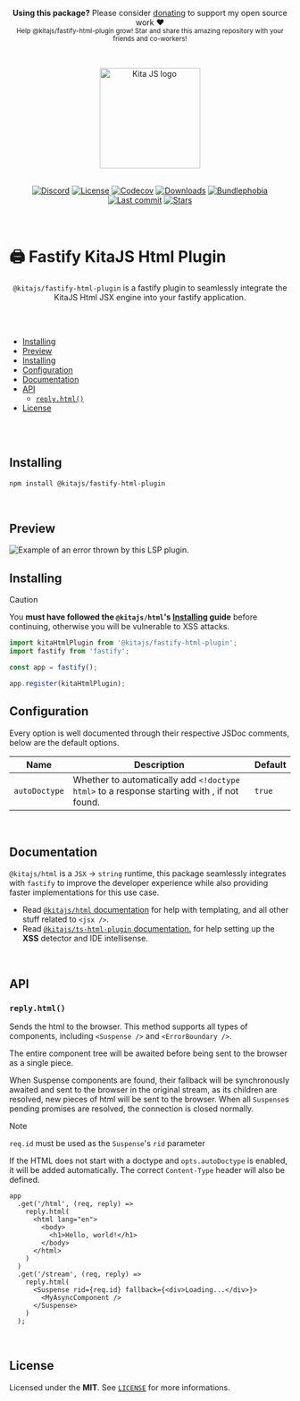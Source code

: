 <p align="center">
   <b>Using this package?</b> Please consider <a href="https://github.com/sponsors/arthurfiorette" target="_blank">donating</a> to support my open source work ❤️
  <br />
  <sup>
   Help @kitajs/fastify-html-plugin grow! Star and share this amazing repository with your friends and co-workers!
  </sup>
</p>

<br />

<p align="center" >
  <a href="https://kitajs.org" target="_blank" rel="noopener noreferrer">
    <img src="https://kitajs.org/logo.png" width="180" alt="Kita JS logo" />
  </a>
</p>

<br />

<div align="center">
  <a href="https://kitajs.org/discord"><img src="https://img.shields.io/discord/1216165027774595112?logo=discord&logoColor=white&color=%237289da" alt="Discord"></a>
  <a title="MIT license" target="_blank" href="https://github.com/kitajs/html/blob/master/LICENSE"><img alt="License" src="https://img.shields.io/github/license/kitajs/html"></a>
  <a title="Codecov" target="_blank" href="https://app.codecov.io/gh/kitajs/html"><img alt="Codecov" src="https://img.shields.io/codecov/c/github/kitajs/html?token=ML0KGCU0VM"></a>
  <a title="NPM Package" target="_blank" href="https://www.npmjs.com/package/@kitajs/fastify-html-plugin"><img alt="Downloads" src="https://img.shields.io/npm/dw/@kitajs/fastify-html-plugin?style=flat"></a>
  <a title="Bundle size" target="_blank" href="https://bundlephobia.com/package/@kitajs/fastify-html-plugin@latest"><img alt="Bundlephobia" src="https://img.shields.io/bundlephobia/minzip/@kitajs/fastify-html-plugin/latest?style=flat"></a>
  <a title="Last Commit" target="_blank" href="https://github.com/kitajs/html/commits/master"><img alt="Last commit" src="https://img.shields.io/github/last-commit/kitajs/html"></a>
  <a href="https://github.com/kitajs/html/stargazers"><img src="https://img.shields.io/github/stars/kitajs/html?logo=github&label=Stars" alt="Stars"></a>
</div>

<br />
<br />

<h1>🖨️ Fastify KitaJS Html Plugin</h1>

<p align="center">
  <code>@kitajs/fastify-html-plugin</code> is a fastify plugin to seamlessly integrate the KitaJS Html JSX engine into your fastify application.
  <br />
  <br />
</p>

<br />

- [Installing](#installing)
- [Preview](#preview)
- [Installing](#installing-1)
- [Configuration](#configuration)
- [Documentation](#documentation)
- [API](#api)
  - [`reply.html()`](#replyhtml)
- [License](#license)

<br />
<br />

## Installing

```sh
npm install @kitajs/fastify-html-plugin
```

<br />

## Preview

<img align="center" src="assets/preview.png" alt="Example of an error thrown by this LSP plugin." />

<br />

## Installing

> [!CAUTION]  
> You **must have followed the `@kitajs/html`'s
> [Installing](https://github.com/kitajs/html/tree/master/packages/html#installing)
> guide** before continuing, otherwise you will be vulnerable to XSS attacks.

```ts
import kitaHtmlPlugin from '@kitajs/fastify-html-plugin';
import fastify from 'fastify';

const app = fastify();

app.register(kitaHtmlPlugin);
```

## Configuration

Every option is well documented through their respective JSDoc comments, below are the
default options.

| Name          | Description                                                                                      | Default |
| ------------- | ------------------------------------------------------------------------------------------------ | ------- |
| `autoDoctype` | Whether to automatically add `<!doctype html>` to a response starting with <html>, if not found. | `true`  |

<br />

## Documentation

`@kitajs/html` is a `JSX` -> `string` runtime, this package seamlessly integrates with
`fastify` to improve the developer experience while also providing faster implementations
for this use case.

- Read [`@kitajs/html` documentation](https://github.com/kitajs/html) for help with
  templating, and all other stuff related to `<jsx />`.
- Read
  [`@kitajs/ts-html-plugin` documentation.](https://github.com/kitajs/html/tree/master/packages/ts-html-plugin)
  for help setting up the **XSS** detector and IDE intellisense.

<br />

## API

### `reply.html()`

Sends the html to the browser. This method supports all types of components, including
`<Suspense />` and `<ErrorBoundary />`.

The entire component tree will be awaited before being sent to the browser as a single
piece.

When Suspense components are found, their fallback will be synchronously awaited and sent
to the browser in the original stream, as its children are resolved, new pieces of html
will be sent to the browser. When all `Suspense`s pending promises are resolved, the
connection is closed normally.

> [!NOTE]  
> `req.id` must be used as the `Suspense`'s `rid` parameter

If the HTML does not start with a doctype and `opts.autoDoctype` is enabled, it will be
added automatically. The correct `Content-Type` header will also be defined.

```tsx
app
  .get('/html', (req, reply) =>
    reply.html(
      <html lang="en">
        <body>
          <h1>Hello, world!</h1>
        </body>
      </html>
    )
  )
  .get('/stream', (req, reply) =>
    reply.html(
      <Suspense rid={req.id} fallback={<div>Loading...</div>}>
        <MyAsyncComponent />
      </Suspense>
    )
  );
```

<br />

## License

Licensed under the **MIT**. See [`LICENSE`](LICENSE) for more informations.

<br />
